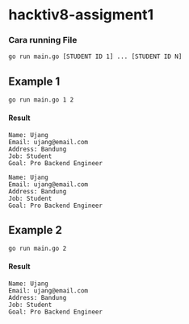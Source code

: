 # hacktiv8-assigment1

### Cara running File

```console
go run main.go [STUDENT ID 1] ... [STUDENT ID N]
```
## Example 1
```console
go run main.go 1 2
```
#### Result
```console
Name: Ujang
Email: ujang@email.com
Address: Bandung
Job: Student
Goal: Pro Backend Engineer

Name: Ujang
Email: ujang@email.com
Address: Bandung
Job: Student
Goal: Pro Backend Engineer
```

## Example 2
```console
go run main.go 2
```
#### Result
```console
Name: Ujang
Email: ujang@email.com
Address: Bandung
Job: Student
Goal: Pro Backend Engineer
```
